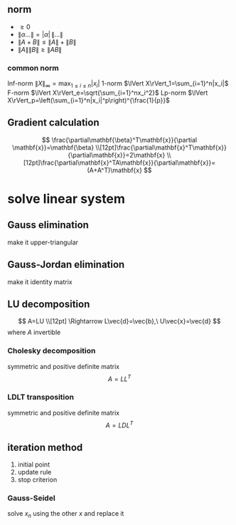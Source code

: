 ## norm
- $\geq0$
- $\lVert\alpha…\rVert=|\alpha|\,\lVert…\rVert$
- $\lVert A+B\rVert\leq\lVert A\rVert+\lVert B\rVert$
- $\lVert A\rVert\lVert B\rVert\geq\lVert AB\rVert$
### common norm
Inf-norm $\lVert X\rVert_\infty=\max_{1\leq i\leq n}|x_i|$
1-norm $\lVert X\rVert_1=\sum_{i=1}^n|x_i|$
F-norm $\lVert X\rVert_e=\sqrt{\sum_{i=1}^nx_i^2}$
Lp-norm $\lVert X\rVert_p=\left(\sum_{i=1}^n|x_i|^p\right)^{\frac{1}{p}}$

## Gradient calculation
$$
\frac{\partial\mathbf{\beta}^T\mathbf{x}}{\partial \mathbf{x}}=\mathbf{\beta}
\\[12pt]\frac{\partial\mathbf{x}^T\mathbf{x}}{\partial\mathbf{x}}=2\mathbf{x}
\\[12pt]\frac{\partial\mathbf{x}^TA\mathbf{x}}{\partial\mathbf{x}}=(A+A^T)\mathbf{x}
$$

# solve linear system
## Gauss elimination
make it upper-triangular
## Gauss-Jordan elimination
make it identity matrix
## LU decomposition
$$
A=LU
\\[12pt]
\Rightarrow L\vec{d}=\vec{b},\ U\vec{x}=\vec{d}
$$
where $A$ invertible
### Cholesky decomposition
symmetric and positive definite matrix
$$
A=LL^T
$$
### LDLT transposition
symmetric and positive definite matrix
$$
A=LDL^T
$$

## iteration method
1. initial point
2. update rule
3. stop criterion
### Gauss-Seidel
solve $x_n$ using the other $x$ and replace it
